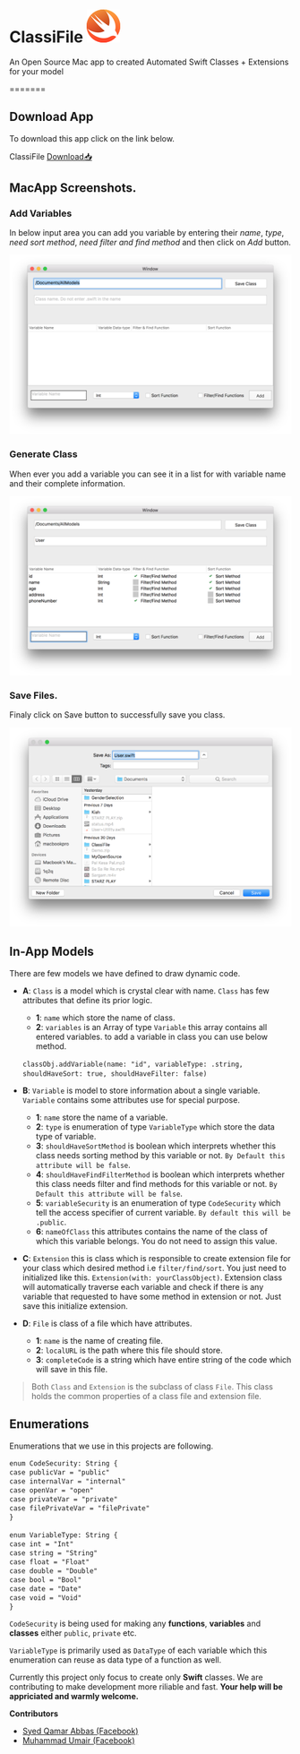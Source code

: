# ClassiFile ![Logo](./classifileicon.png)

An Open Source Mac app to created Automated Swift Classes + Extensions for your model

=======
## Download App
To download this app click on the link below.

ClassiFile [Download📥](https://drive.google.com/file/d/1SLsNjmOjz9kSC7gyyxwlQEZC-_sUqPkF/view?usp=sharing)

## MacApp Screenshots.

### Add Variables
In below input area you can add you variable by entering their *name*, *type*, *need sort method*, *need filter and find method* and then click on *Add* button.

![Logo](./screenshot2.png)

### Generate Class
When ever you add a variable you can see it in a list for with variable name and their complete information.

![Logo](./screenshot3.png)

### Save Files.
Finaly click on Save button to successfully save you class.

![Logo](./screenshot1.png)

## In-App Models
There are few models we have defined to draw dynamic code.
* **A**: `Class` is a model which is crystal clear with name. `Class` has few attributes that define its prior logic.
    * **1**: `name` which store the name of class.
    * **2**: `variables` is an Array of type `Variable` this array contains all entered variables.
            to add a variable in class you can use below method.
            
    `classObj.addVariable(name: "id", variableType: .string, shouldHaveSort: true, shouldHaveFilter: false)`
    
* **B**: `Variable` is model to store information about a single variable. `Variable` contains some attributes use for special purpose.
    * **1**: `name` store the name of a variable.
    * **2**: `type` is enumeration of type `VariableType` which store the data type of variable.
    * **3**: `shouldHaveSortMethod` is boolean which interprets whether this class needs sorting method by this variable or not. `By Default this attribute will be false`.
    * **4**: `shouldHaveFindFilterMethod` is boolean which interprets whether this class needs filter and find methods for this variable or not. `By Default this attribute will be false`.
    * **5**: `variableSecurity` is an enumeration of type `CodeSecurity` which tell the access specifier of current variable. `By default this will be .public`.
    * **6**: `nameOfClass` this attributes contains the name of the class of which this variable belongs. You do not need to assign this value.

* **C**: `Extension` this is class which is responsible to create extension file for your class which desired method i.e `filter/find/sort`. You just need to initialized like this. `Extension(with: yourClassObject)`. Extension class will automatically traverse each variable and check if there is any variable that requested to have some method in extension or not. Just save this initialize extension.

* **D**: `File` is class of a file which have attributes.
    * **1**: `name` is the name of creating file.
    * **2**: `localURL` is the path where this file should store.
    * **3**: `completeCode` is a string which have entire string of the code which will save in this file.


>Both `Class` and `Extension` is the subclass of class `File`. This class holds the common properties of a class file and extension file.

## Enumerations
Enumerations that we use in this projects are following.
```
enum CodeSecurity: String {
case publicVar = "public"
case internalVar = "internal"
case openVar = "open"
case privateVar = "private"
case filePrivateVar = "filePrivate"
}

enum VariableType: String {
case int = "Int"
case string = "String"
case float = "Float"
case double = "Double"
case bool = "Bool"
case date = "Date"
case void = "Void"
}
```

`CodeSecurity` is being used for making any **functions**, **variables** and **classes** either `public`, `private` etc.

`VariableType` is primarily used as `DataType` of each variable which this enumeration can reuse as data type of a function as well.



Currently this project only focus to create only **Swift** classes.
We are contributing to make development more riliable and fast.
**Your help will be appriciated and warmly welcome.**

**Contributors**
* [Syed Qamar Abbas (Facebook)](https://www.facebook.com/syedqamar.a)
* [Muhammad Umair (Facebook)](https://www.facebook.com/umair.sharif99)

